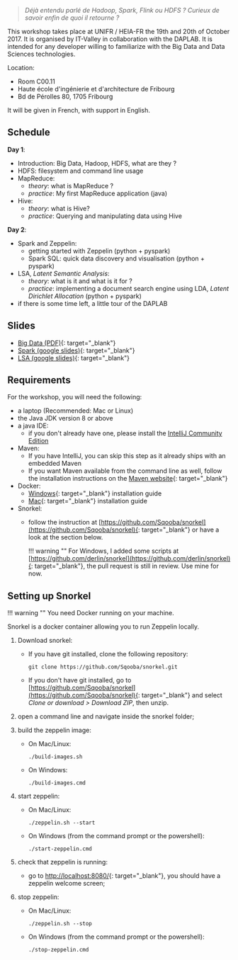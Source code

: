 
> _Déjà entendu parlé de Hadoop, Spark, Flink ou HDFS ? Curieux de savoir enfin de quoi il retourne ?_

This workshop takes place at  UNIFR / HEIA-FR the 19th and 20th of October 2017. It is organised by IT-Valley in collaboration with the DAPLAB. It is intended for any developer willing to familiarize with the Big Data and Data Sciences technologies.

Location:

- Room C00.11
- Haute école d'ingénierie et d'architecture de Fribourg
- Bd de Pérolles 80, 1705 Fribourg

It will be given in French, with support in English.


## Schedule

__Day 1__:

- Introduction: Big Data, Hadoop, HDFS, what are they ?
- HDFS: filesystem and command line usage
- MapReduce:
    * _theory_: what is MapReduce ?
    * _practice_: My first MapReduce application (java)
- Hive:
    * _theory_: what is Hive?
    * _practice_: Querying and manipulating data using Hive

__Day 2__:

- Spark and Zeppelin:
    * getting started with Zeppelin (python + pyspark)
    * Spark SQL: quick data discovery and visualisation (python + pyspark)
- LSA, _Latent Semantic Analysis_:
    * _theory_: what is it and what is it for ?
    * _practice_: implementing a document search engine using LDA, _Latent Dirichlet Allocation_ (python + pyspark)
- if there is some time left, a little tour of the DAPLAB

## Slides

* [Big Data (PDF)](resources/BigData_ITValley_Workshop.pdf){: target="_blank"}
* [Spark (google slides)](http://bit.ly/workshop-data-sciences-spark){: target="_blank"}
* [LSA (google slides)](http://bit.ly/workshop-data-sciences-lda){: target="_blank"}

## Requirements

For the workshop, you will need the following:


- a laptop (Recommended: Mac or Linux)
- the Java JDK version 8 or above
- a java IDE: 
    * if you don't already have one, please install the [IntelliJ Community Edition](https://www.jetbrains.com/idea/download/)
- Maven:
    * If you have IntelliJ, you can skip this step as it already ships with an embedded Maven
    * If you want Maven available from the command line as well, follow the installation instructions on the [Maven website](https://maven.apache.org/install.html){: target="_blank"}
- Docker:
    * [Windows](https://docs.docker.com/docker-for-windows/install/){: target="_blank"} installation guide
    * [Mac](https://docs.docker.com/docker-for-mac/install/){: target="_blank"} installation guide
- Snorkel:
    - follow the instruction at [https://github.com/Sqooba/snorkel](https://github.com/Sqooba/snorkel){: target="_blank"} or have a look at the section below. 
    
        !!! warning ""
            For Windows, I added some scripts at [https://github.com/derlin/snorkel](https://github.com/derlin/snorkel){: target="_blank"}, the pull request is still in review. Use mine for now.

## Setting up Snorkel


!!! warning ""
    You need Docker running on your machine. 

Snorkel is a docker container allowing you to run Zeppelin locally.

1. Download snorkel: 

    * If you have git installed, clone the following repository: 
      ```shell
      git clone https://github.com/Sqooba/snorkel.git
      ```
    * If you don't have git installed, go to [https://github.com/Sqooba/snorkel](https://github.com/Sqooba/snorkel){: target="_blank"} 
      and select <i>Clone or download > Download ZIP</i>, then unzip.

2. open a command line and navigate inside the snorkel folder;

3. build the zeppelin image:
    * On Mac/Linux:
        ```
        ./build-images.sh
        ```
    * On Windows:
        ```
        ./build-images.cmd
        ```

4. start zeppelin:
    * On Mac/Linux:
        ```
        ./zeppelin.sh --start
        ```
    * On Windows (from the command prompt or the powershell):
        ```
        ./start-zeppelin.cmd
        ```

5. check that zeppelin is running: 
    - go to [http://localhost:8080/](http://localhost:8080/){: target="_blank"}, you should have a zeppelin welcome screen;

6. stop zeppelin:
    * On Mac/Linux:
        ```
        ./zeppelin.sh --stop
        ```
    * On Windows (from the command prompt or the powershell):
        ```
        ./stop-zeppelin.cmd
        ```
